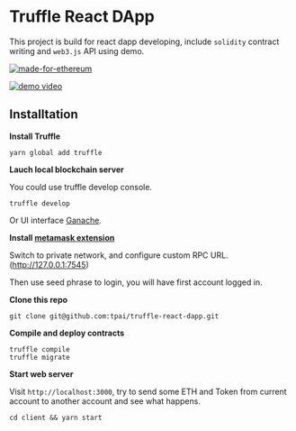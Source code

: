 # Truffle React DApp

This project is build for react dapp developing, include `solidity` contract writing and `web3.js` API using demo.

[![made-for-ethereum](https://img.shields.io/badge/made_for-ethereum-454dc3.svg)](https://www.ethereum.org/)

[![demo video](https://img.youtube.com/vi/oNT9etUkQ1g/0.jpg)](https://youtu.be/oNT9etUkQ1g)

## Installtation

**Install Truffle**

```
yarn global add truffle
```

**Lauch local blockchain server**

You could use truffle develop console.

```
truffle develop
```

Or UI interface [Ganache](http://truffleframework.com/ganache/).

**Install [metamask extension](https://metamask.io/)**

Switch to private network, and configure custom RPC URL. (http://127.0.0.1:7545)

Then use seed phrase to login, you will have first account logged in.

**Clone this repo**

```
git clone git@github.com:tpai/truffle-react-dapp.git
```

**Compile and deploy contracts**

```
truffle compile
truffle migrate
```

**Start web server**

Visit `http://localhost:3000`, try to send some ETH and Token from current account to another account and see what happens.

```
cd client && yarn start
```
